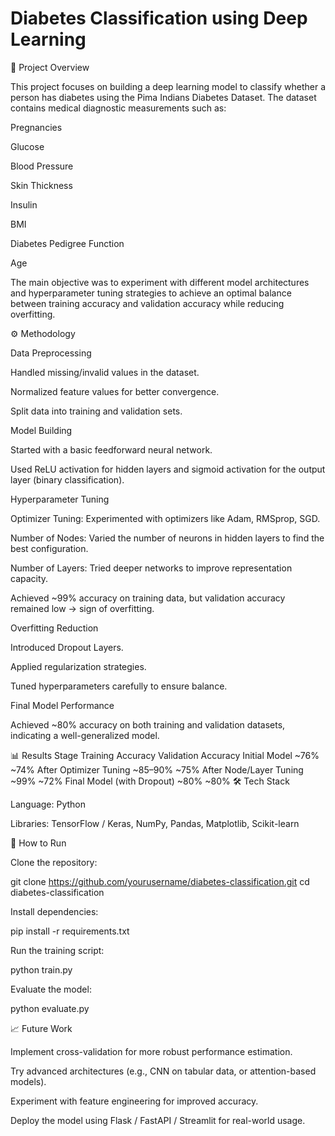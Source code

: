 # Diabetes Classification using Deep Learning

📌 Project Overview

This project focuses on building a deep learning model to classify whether a person has diabetes using the Pima Indians Diabetes Dataset. The dataset contains medical diagnostic measurements such as:

Pregnancies

Glucose

Blood Pressure

Skin Thickness

Insulin

BMI

Diabetes Pedigree Function

Age

The main objective was to experiment with different model architectures and hyperparameter tuning strategies to achieve an optimal balance between training accuracy and validation accuracy while reducing overfitting.

⚙️ Methodology

Data Preprocessing

Handled missing/invalid values in the dataset.

Normalized feature values for better convergence.

Split data into training and validation sets.

Model Building

Started with a basic feedforward neural network.

Used ReLU activation for hidden layers and sigmoid activation for the output layer (binary classification).

Hyperparameter Tuning

Optimizer Tuning: Experimented with optimizers like Adam, RMSprop, SGD.

Number of Nodes: Varied the number of neurons in hidden layers to find the best configuration.

Number of Layers: Tried deeper networks to improve representation capacity.

Achieved ~99% accuracy on training data, but validation accuracy remained low → sign of overfitting.

Overfitting Reduction

Introduced Dropout Layers.

Applied regularization strategies.

Tuned hyperparameters carefully to ensure balance.

Final Model Performance

Achieved ~80% accuracy on both training and validation datasets, indicating a well-generalized model.

📊 Results
Stage	Training Accuracy	Validation Accuracy
Initial Model	~76%	~74%
After Optimizer Tuning	~85–90%	~75%
After Node/Layer Tuning	~99%	~72%
Final Model (with Dropout)	~80%	~80%
🛠️ Tech Stack

Language: Python

Libraries: TensorFlow / Keras, NumPy, Pandas, Matplotlib, Scikit-learn

🚀 How to Run

Clone the repository:

git clone https://github.com/yourusername/diabetes-classification.git
cd diabetes-classification


Install dependencies:

pip install -r requirements.txt


Run the training script:

python train.py


Evaluate the model:

python evaluate.py

📈 Future Work

Implement cross-validation for more robust performance estimation.

Try advanced architectures (e.g., CNN on tabular data, or attention-based models).

Experiment with feature engineering for improved accuracy.

Deploy the model using Flask / FastAPI / Streamlit for real-world usage.
